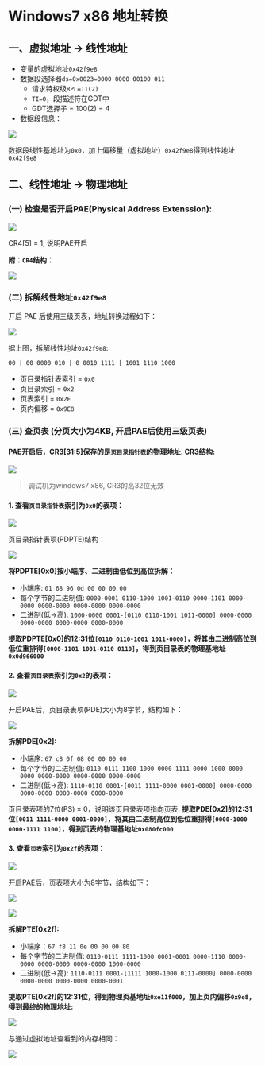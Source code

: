 # Windows7 x86 地址转换

## 一、虚拟地址 -> 线性地址
- 变量的虚拟地址`0x42f9e8`
- 数据段选择器`ds=0x0023=0000 0000 00100 011`
	- 请求特权级`RPL=11(2)`
	- `TI=0`，段描述符在GDT中
	- GDT选择子 = 100(2) = 4
- 数据段信息：

![](screenshot/r.png)

数据段线性基地址为`0x0`，加上偏移量（虚拟地址）`0x42f9e8`得到线性地址`0x42f9e8`

## 二、线性地址 -> 物理地址
### (一) 检查是否开启PAE(Physical Address Extenssion):

![](screenshot/cr4.png)

CR4[5] = 1, 说明PAE开启

**附：`CR4`结构：**

![](screenshot/cr4_.png)

### (二) 拆解线性地址`0x42f9e8`

开启 PAE 后使用三级页表，地址转换过程如下：

![](screenshot/pae_paging.png)

据上图，拆解线性地址`0x42f9e8`:

`00 | 00 0000 010 | 0 0010 1111 | 1001 1110 1000`

- 页目录指针表索引 = `0x0`
- 页目录索引 = `0x2`
- 页表索引 = `0x2F`
- 页内偏移 = `0x9E8`

### (三) 查页表 (分页大小为4KB, 开启PAE后使用三级页表)
#### PAE开启后，CR3[31:5]保存的是`页目录指针表`的物理地址. CR3结构:

![](screenshot/table-4-7.png)

> 调试机为windows7 x86, CR3的高32位无效

#### 1. 查看`页目录指针表`索引为`0x0`的表项：

![](screenshot/cr3.png)

页目录指针表项(PDPTE)结构：

![](screenshot/table-4.8.png)

**将PDPTE[0x0]按小端序、二进制由低位到高位拆解：**

- 小端序: `01 68 96 0d 00 00 00 00`
- 每个字节的二进制值: `0000-0001 0110-1000 1001-0110 0000-1101 0000-0000 0000-0000 0000-0000 0000-0000`
- 二进制(低->高): `1000-0000 0001-[0110 0110-1001 1011-0000] 0000-0000 0000-0000 0000-0000 0000-0000`

**提取PDPTE[0x0]的12:31位`[0110 0110-1001 1011-0000]`，将其由二进制高位到低位重排得`[0000-1101 1001-0110 0110]`，得到页目录表的物理基地址`0x0d966000`**

#### 2. 查看`页目录表`索引为`0x2`的表项：

![](screenshot/pde.png)

开启PAE后，页目录表项(PDE)大小为8字节，结构如下：

![](screenshot/table-4.10.png)

**拆解PDE[0x2]:**

- 小端序: `67 c8 0f 08 00 00 00 00`
- 每个字节的二进制值: `0110-0111 1100-1000 0000-1111 0000-1000 0000-0000 0000-0000 0000-0000 0000-0000`
- 二进制(低->高): `1110-0110 0001-[0011 1111-0000 0001-0000] 0000-0000 0000-0000 0000-0000 0000-0000`

页目录表项的7位(PS) = 0，说明该页目录表项指向页表.
**提取PDE[0x2]的12:31位`[0011 1111-0000 0001-0000]`，将其由二进制高位到低位重排得`[0000-1000 0000-1111 1100]`，得到页表的物理基地址`0x080fc000`**

#### 3. 查看`页表`索引为`0x2f`的表项：

![](screenshot/pte.png)

开启PAE后，页表项大小为8字节，结构如下：

![](screenshot/table-4.11.png)

![](screenshot/table-4.11.contd.png)

**拆解PTE[0x2f]:**

- 小端序：`67 f8 11 0e 00 00 00 80`
- 每个字节的二进制值: `0110-0111 1111-1000 0001-0001 0000-1110 0000-0000 0000-0000 0000-0000 1000-0000`
- 二进制(低->高): `1110-0111 0001-[1111 1000-1000 0111-0000] 0000-0000 0000-0000 0000-0000 0000-0001`

**提取PTE[0x2f]的12:31位，得到物理页基地址`0xe11f000`，加上页内偏移`0x9e8`，得到最终的物理地址:**

![](screenshot/pa_mem.png)

与通过虚拟地址查看到的内存相同：

![](screenshot/va_mem.png)















